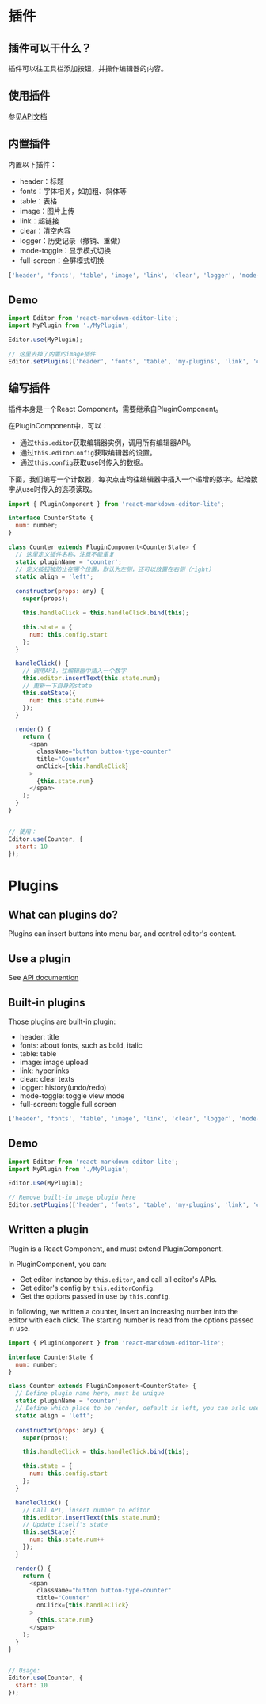 # 插件
## 插件可以干什么？
插件可以往工具栏添加按钮，并操作编辑器的内容。
## 使用插件
参见[API文档](./api.md)
## 内置插件
内置以下插件：
* header：标题
* fonts：字体相关，如加粗、斜体等
* table：表格
* image：图片上传
* link：超链接
* clear：清空内容
* logger：历史记录（撤销、重做）
* mode-toggle：显示模式切换
* full-screen：全屏模式切换
```js
['header', 'fonts', 'table', 'image', 'link', 'clear', 'logger', 'mode-toggle', 'full-screen']
```
## Demo
```js
import Editor from 'react-markdown-editor-lite';
import MyPlugin from './MyPlugin';

Editor.use(MyPlugin);

// 这里去掉了内置的image插件
Editor.setPlugins(['header', 'fonts', 'table', 'my-plugins', 'link', 'clear', 'logger', 'mode-toggle', 'full-screen']);
```
## 编写插件
插件本身是一个React Component，需要继承自PluginComponent。

在PluginComponent中，可以：
* 通过`this.editor`获取编辑器实例，调用所有编辑器API。
* 通过`this.editorConfig`获取编辑器的设置。
* 通过`this.config`获取use时传入的数据。

下面，我们编写一个计数器，每次点击均往编辑器中插入一个递增的数字。起始数字从use时传入的选项读取。
```js
import { PluginComponent } from 'react-markdown-editor-lite';

interface CounterState {
  num: number;
}

class Counter extends PluginComponent<CounterState> {
  // 这里定义插件名称，注意不能重复
  static pluginName = 'counter';
  // 定义按钮被防止在哪个位置，默认为左侧，还可以放置在右侧（right）
  static align = 'left';
  
  constructor(props: any) {
    super(props);

    this.handleClick = this.handleClick.bind(this);

    this.state = {
      num: this.config.start
    };
  }

  handleClick() {
    // 调用API，往编辑器中插入一个数字
    this.editor.insertText(this.state.num);
    // 更新一下自身的state
    this.setState({
      num: this.state.num++
    });
  }

  render() {
    return (
      <span
        className="button button-type-counter"
        title="Counter"
        onClick={this.handleClick}
      >
        {this.state.num}
      </span>
    );
  }
}


// 使用：
Editor.use(Counter, {
  start: 10
});
```

# Plugins
## What can plugins do?
Plugins can insert buttons into menu bar, and control editor's content.
## Use a plugin
See [API documention](./api.md)
## Built-in plugins
Those plugins are built-in plugin:
* header: title
* fonts: about fonts, such as bold, italic
* table: table
* image: image upload
* link: hyperlinks
* clear: clear texts
* logger: history(undo/redo)
* mode-toggle: toggle view mode
* full-screen: toggle full screen
```js
['header', 'fonts', 'table', 'image', 'link', 'clear', 'logger', 'mode-toggle', 'full-screen']
```
## Demo
```js
import Editor from 'react-markdown-editor-lite';
import MyPlugin from './MyPlugin';

Editor.use(MyPlugin);

// Remove built-in image plugin here
Editor.setPlugins(['header', 'fonts', 'table', 'my-plugins', 'link', 'clear', 'logger', 'mode-toggle', 'full-screen']);
```
## Written a plugin
Plugin is a React Component, and must extend PluginComponent.

In PluginComponent, you can:
* Get editor instance by `this.editor`, and call all editor's APIs.
* Get editor's config by `this.editorConfig`.
* Get the options passed in use by `this.config`.

In following, we written a counter, insert an increasing number into the editor with each click. The starting number is read from the options passed in use.
```js
import { PluginComponent } from 'react-markdown-editor-lite';

interface CounterState {
  num: number;
}

class Counter extends PluginComponent<CounterState> {
  // Define plugin name here, must be unique
  static pluginName = 'counter';
  // Define which place to be render, default is left, you can aslo use 'right'
  static align = 'left';
  
  constructor(props: any) {
    super(props);

    this.handleClick = this.handleClick.bind(this);

    this.state = {
      num: this.config.start
    };
  }

  handleClick() {
    // Call API, insert number to editor
    this.editor.insertText(this.state.num);
    // Update itself's state
    this.setState({
      num: this.state.num++
    });
  }

  render() {
    return (
      <span
        className="button button-type-counter"
        title="Counter"
        onClick={this.handleClick}
      >
        {this.state.num}
      </span>
    );
  }
}


// Usage:
Editor.use(Counter, {
  start: 10
});
```